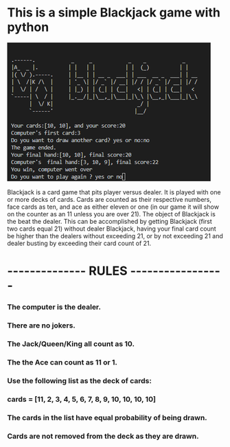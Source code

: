 # This is a simple Blackjack game with python
![alt text](https://github.com/mrkasri/simple_black_jack_game/blob/master/results.PNG?raw=true)

Blackjack is a card game that pits player versus dealer. It is played with one or more decks of cards. Cards are counted as their respective numbers, face cards as ten, and ace as either eleven or one (in our game it will show on the counter as an 11 unless you are over 21). The object of Blackjack is the beat the dealer. This can be accomplished by getting Blackjack (first two cards equal 21) without dealer Blackjack, having your final card count be higher than the dealers without exceeding 21, or by not exceeding 21 and dealer busting by exceeding their card count of 21.

# -------------- RULES -----------------
### The computer is the dealer.
### There are no jokers. 
### The Jack/Queen/King all count as 10.
### The the Ace can count as 11 or 1.
### Use the following list as the deck of cards:
### cards = [11, 2, 3, 4, 5, 6, 7, 8, 9, 10, 10, 10, 10]
### The cards in the list have equal probability of being drawn.
### Cards are not removed from the deck as they are drawn.

